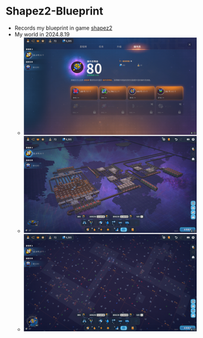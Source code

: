 # Shapez2-Blueprint

* Records my blueprint in game [shapez2](https://store.steampowered.com/app/2162800/shapez_2/)
* My world in 2024.8.19
  * ![image-20240819212608712](./README/image-20240819212608712.png)
  * ![image-20240819212535075](./README/image-20240819212535075.png)
  * ![image-20240819212457891](./README/image-20240819212457891.png)